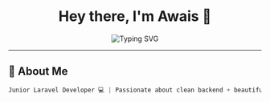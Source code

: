 <h1 align="center">Hey there, I'm Awais 👋</h1>

<p align="center">
  <img src="https://readme-typing-svg.demolab.com?font=Fira+Code&size=24&pause=1000&center=true&vCenter=true&width=435&lines=Laravel+Developer;Backend+%2B+Frontend+Craftsman;Always+Learning+%F0%9F%93%9A;Clean+Code+Advocate+%F0%9F%A7%91%E2%80%8D%F0%9F%92%BB" alt="Typing SVG" />
</p>

---

## 🚀 About Me

```php
Junior Laravel Developer 💻 | Passionate about clean backend + beautiful frontend 
